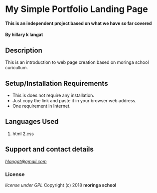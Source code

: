 # My Simple Portfolio Landing Page
#### This is an independent project based on what we have so far covered
#### By **hillary k langat**
## Description
This is an introduction to web page creation based on moringa school curicullum.
## Setup/Installation Requirements
* This is does not require any installation.
* Just copy the link and paste it in your browser web address.
* One requirement in Internet.

## Languages Used
1. html
2.css
## Support and contact details
*hlangat@gmail.com*

### License
*license under GPL*
Copyright (c) 2018 **moringa school**
  
